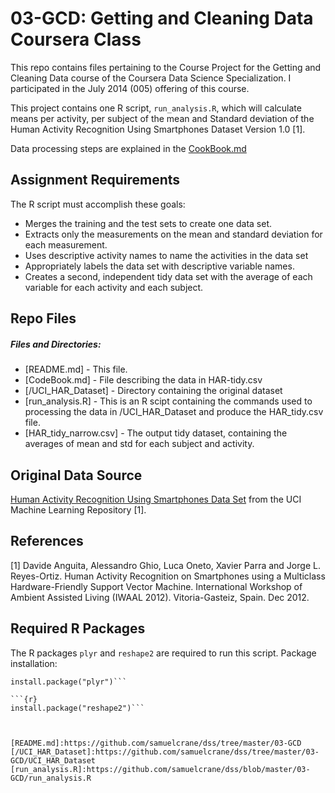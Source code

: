 03-GCD: Getting and Cleaning Data Coursera Class
=========

This repo contains files pertaining to the Course Project for the Getting and Cleaning Data course of the Coursera Data Science Specialization. I participated in the July 2014 (005) offering of this course. 

This project contains one R script, `run_analysis.R`, which will calculate means per activity, per subject of the mean and Standard deviation of the Human Activity Recognition Using Smartphones Dataset Version 1.0 [1]. 

Data processing steps are explained in the [CookBook.md](CookBook.md)


Assignment Requirements
-----------

The R script must accomplish these goals:

- Merges the training and the test sets to create one data set.
- Extracts only the measurements on the mean and standard deviation for each measurement. 
- Uses descriptive activity names to name the activities in the data set
- Appropriately labels the data set with descriptive variable names. 
- Creates a second, independent tidy data set with the average of each variable for each activity and each subject.

Repo Files
--------------

##### Files and Directories:

* [README.md] - This file.
* [CodeBook.md] - File describing the data in HAR-tidy.csv
* [/UCI_HAR_Dataset] - Directory containing the original dataset
* [run_analysis.R] - This is an R scipt containing the commands used to processing the data in /UCI_HAR_Dataset and produce the HAR_tidy.csv file.
* [HAR_tidy_narrow.csv] - The output tidy dataset, containing the averages of mean and std for each subject and activity. 

Original Data Source
----

[Human Activity Recognition Using Smartphones Data Set](http://archive.ics.uci.edu/ml/datasets/Human+Activity+Recognition+Using+Smartphones) from the UCI Machine Learning Repository [1].

## References

[1] Davide Anguita, Alessandro Ghio, Luca Oneto, Xavier Parra and Jorge L. Reyes-Ortiz. Human Activity Recognition on Smartphones using a Multiclass Hardware-Friendly Support Vector Machine. International Workshop of Ambient Assisted Living (IWAAL 2012). Vitoria-Gasteiz, Spain. Dec 2012. 

## Required R Packages

The R packages `plyr` and `reshape2` are required to run this script. Package installation:

```{r}
install.package("plyr")```

```{r}
install.package("reshape2")```



[README.md]:https://github.com/samuelcrane/dss/tree/master/03-GCD
[/UCI_HAR_Dataset]:https://github.com/samuelcrane/dss/tree/master/03-GCD/UCI_HAR_Dataset
[run_analysis.R]:https://github.com/samuelcrane/dss/blob/master/03-GCD/run_analysis.R